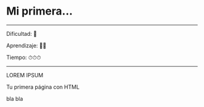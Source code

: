 # Mi primera...

---

Dificultad: 🌻

Aprendizaje: 🍯🍯

Tiempo: ⏱⏱⏱

---

LOREM IPSUM

Tu primera página con HTML

bla bla